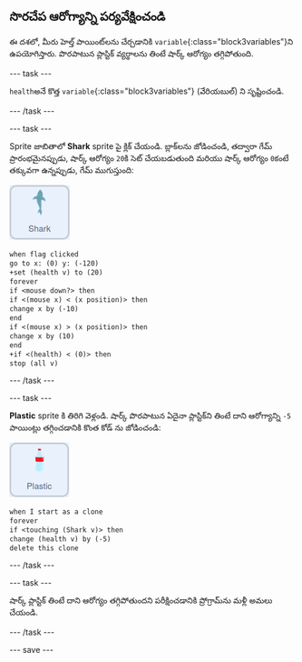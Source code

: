 ## సొరచేప ఆరోగ్యాన్ని పర్యవేక్షించండి

ఈ దశలో, మీరు హెల్త్ పాయింట్‌లను చేర్చడానికి `variable`{:class="block3variables"}ని ఉపయోగిస్తారు. పొరపాటున ప్లాస్టిక్ వ్యర్థాలను తింటే షార్క్ ఆరోగ్యం తగ్గిపోతుంది.

--- task ---

`health`అనే కొత్త `variable`{:class="block3variables"} (వేరియబుల్) ని సృష్టించండి.

--- /task ---

--- task ---

Sprite జాబితాలో **Shark** sprite పై క్లిక్ చేయండి. బ్లాక్‌లను జోడించండి, తద్వారా గేమ్ ప్రారంభమైనప్పుడు, షార్క్ ఆరోగ్యం `20`కి సెట్ చేయబడుతుంది మరియు షార్క్ ఆరోగ్యం `0`కంటే తక్కువగా ఉన్నప్పుడు, గేమ్ ముగుస్తుంది:

![shark sprite](images/shark-sprite.png)

```blocks3
when flag clicked
go to x: (0) y: (-120)
+set (health v) to (20)
forever
if <mouse down?> then
if <(mouse x) < (x position)> then
change x by (-10)
end
if <(mouse x) > (x position)> then
change x by (10)
end
+if <(health) < (0)> then
stop (all v)
```

--- /task ---

--- task ---

**Plastic** sprite కి తిరిగి వెళ్లండి. షార్క్ పొరపాటున ఏదైనా ప్లాస్టిక్‌ని తింటే దాని ఆరోగ్యాన్ని `-5` పాయింట్లు తగ్గించడానికి కొంత కోడ్‌ ను జోడించండి:

![plastic sprite](images/plastic-sprite.png)

```blocks3
when I start as a clone
forever
if <touching (Shark v)> then
change (health v) by (-5)
delete this clone
```

--- /task ---

--- task ---

షార్క్ ప్లాస్టిక్ తింటే దాని ఆరోగ్యం తగ్గిపోతుందని పరీక్షించడానికి ప్రోగ్రామ్‌ను మళ్లీ అమలు చేయండి.

--- /task ---

--- save ---
